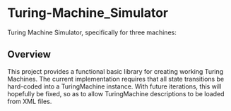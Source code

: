 Turing-Machine_Simulator
========================

Turing Machine Simulator, specifically for three machines: 

Overview
--------
 This project provides a functional basic library for creating working Turing Machines. 
The current implementation requires that all state transitions be hard-coded into a TuringMachine instance.
With future iterations, this will hopefully be fixed, so as to allow TuringMachine descriptions to be loaded from XML files.

